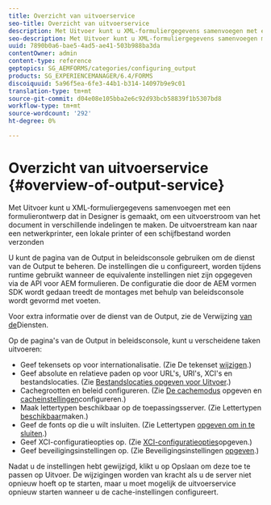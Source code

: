 ```yaml
---
title: Overzicht van uitvoerservice
seo-title: Overzicht van uitvoerservice
description: Met Uitvoer kunt u XML-formuliergegevens samenvoegen met een formulierontwerp dat in Designer is gemaakt, om een uitvoerstroom van het document in verschillende indelingen te maken.
seo-description: Met Uitvoer kunt u XML-formuliergegevens samenvoegen met een formulierontwerp dat in Designer is gemaakt, om een uitvoerstroom van het document in verschillende indelingen te maken.
uuid: 7890b0a6-bae5-4ad5-ae41-503b988ba3da
contentOwner: admin
content-type: reference
geptopics: SG_AEMFORMS/categories/configuring_output
products: SG_EXPERIENCEMANAGER/6.4/FORMS
discoiquuid: 5a96f5ea-6fe3-44b1-b314-14097b9e9c01
translation-type: tm+mt
source-git-commit: d04e08e105bba2e6c92d93bcb58839f1b5307bd8
workflow-type: tm+mt
source-wordcount: '292'
ht-degree: 0%

---
```



# Overzicht van uitvoerservice {#overview-of-output-service}

Met Uitvoer kunt u XML-formuliergegevens samenvoegen met een formulierontwerp dat in Designer is gemaakt, om een uitvoerstroom van het document in verschillende indelingen te maken. De uitvoerstream kan naar een netwerkprinter, een lokale printer of een schijfbestand worden verzonden

U kunt de pagina van de Output in beleidsconsole gebruiken om de dienst van de Output te beheren. De instellingen die u configureert, worden tijdens runtime gebruikt wanneer de equivalente instellingen niet zijn opgegeven via de API voor AEM formulieren. De configuratie die door de AEM vormen SDK wordt gedaan treedt de montages met behulp van beleidsconsole wordt gevormd met voeten.

Voor extra informatie over de dienst van de Output, zie de Verwijzing [van de](https://www.adobe.com/go/learn_aemforms_services_61)Diensten.

Op de pagina&#39;s van de Output in beleidsconsole, kunt u verscheidene taken uitvoeren:

* Geef tekensets op voor internationalisatie. (Zie De tekenset [wijzigen](/help/forms/using/admin-help/change-character-set.md#change-the-character-set).)
* Geef absolute en relatieve paden op voor URL&#39;s, URI&#39;s, XCI&#39;s en bestandslocaties. (Zie [Bestandslocaties opgeven voor Uitvoer](/help/forms/using/admin-help/specify-file-locations-output.md#specify-file-locations-for-output).)
* Cachegrootten en beleid configureren. (Zie [De cachemodus](/help/forms/using/admin-help/configuring-caching-output.md#specifying-the-cache-mode) opgeven en [cacheinstellingen](/help/forms/using/admin-help/configuring-caching-output.md#configuring-cache-settings)configureren.)
* Maak lettertypen beschikbaar op de toepassingsserver. (Zie Lettertypen [beschikbaar](/help/forms/using/admin-help/make-fonts-available.md#make-fonts-available)maken.)
* Geef de fonts op die u wilt insluiten. (Zie Lettertypen [opgeven om in te sluiten](/help/forms/using/admin-help/specify-fonts-embed.md#specify-fonts-to-embed).)
* Geef XCI-configuratieopties op. (Zie [XCI-configuratieopties](/help/forms/using/admin-help/specify-xci-configuration-options.md#specify-xci-configuration-options)opgeven.)
* Geef beveiligingsinstellingen op. (Zie Beveiligingsinstellingen [opgeven](/help/forms/using/admin-help/specify-security-settings.md#specify-security-settings).)

Nadat u de instellingen hebt gewijzigd, klikt u op Opslaan om deze toe te passen op Uitvoer. De wijzigingen worden van kracht als u de server niet opnieuw hoeft op te starten, maar u moet mogelijk de uitvoerservice opnieuw starten wanneer u de cache-instellingen configureert.
